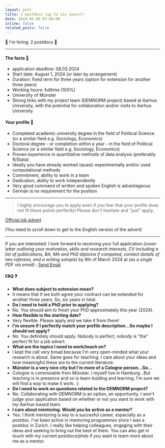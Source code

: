 ```yaml
---
layout: post
title: 2 postdocs (up to six years)! 
date: 2024-02-09 07:00:00
inline: false
related_posts: false
---
```


 :rotating_light: I'm hiring: 2 postdocs :rotating_light: 

---

 

#### The facts :hammer: 

<ul>
    <li>application deadline: 08.03.2024</li>
    <li>Start date: August 1, 2024 (or later by arrangement)</li>
    <li>Duration: fixed term for three years (option for extension for another three years)</li>
    <li>Working hours: fulltime (100%)</li>
    <li>University of Münster</li>
    <li>Strong links with my project team (DEMNORM project) based at Aarhus University, with the potential for collaboration and/or visits to Aarhus University</li>
</ul>

#### Your profile :pushpin:

<ul>
    <li>Completed academic university degree in the field of Political Science (or a similar field e.g. Sociology,  Economics)</li>
    <li>Doctoral degree - or completion within a year - in the field of Political Science (or a similar field e.g.  Sociology, Economics)</li>
    <li>Proven experience in quantitative methods of data analysis (preferably R/Stata)</li>
    <li>Ideally you have already worked (quasi)-experimentally and/or used computational methods</li>
    <li>Commitment, ability to work in a team</li>
    <li>Dedication, ability to work independently</li>
    <li>Very good command of written and spoken English is advantageous</li>
    <li>German is no requirement for the position</li>
</ul>

---

> I highly encourage you to apply even if you fear that your profile does not fit these points perfectly! Please don't hesitate and "just" apply.  
> 

<div class="center-justified"><p>
<a href="https://www.uni-muenster.de/Rektorat/Stellen/ausschreibungen/st_20240802_sk5.html">Official job advert</a></p>
</div>
(You need to scroll down to get to the English version of the advert)

--- 
If you are interested: I look forward to receiving your full application _(cover letter outlining your motivation, skills and research interests, CV including a list of publications, BA, MA and PhD diploma if competed, contact details of two referees, and a writing sample)_ by 8th of March 2024 at _(as a single PDF via email)_ : <a href = "mailto: dan.bischof@uni-muenster.de">Send Email</a>


#### FAQ :question: 

<ul>
    <li> <b> What does subject to extension mean? </b> </li>
    <li> It means that if we both agree your contract can be extended for another three years. So, six years in total. </li>
    <li> <b> Do I need to hold a PhD prior to applying? </b> </li>
    <li> No. You should aim to finish your PhD approximately this year (2024). </li>
    <li> <b> How flexible is the starting date? </b> </li>
    <li> Very flexible. Please apply and we take it from there! </li>
    <li> <b> I'm unsure if I perfectly match your profile description...So maybe I should not apply? </b> </li>
    <li> No. You definitely should apply. Nobody is perfect, nobody is "the" perfect fit for a job advert. </li>
    <li> <b> What are the topics I need to work/teach on? </b> </li>
    <li> I kept the call very broad because I'm very open-minded what your research is about. Same goes for teaching. I care about your ideas and how meaningful these are to the current literature. </li>
    <li> <b> Münster is a very nice city but I'm more of a Cologne person...So... </b> </li>
    <li> Cologne is commutable from Münster. I myself live in Hamburg...But teaching is in presence and so is team-bulding and learning. I'm sure we will find a way to make it work. :) </li>
    <li> <b> Do I need to work on questions related to the DEMNORM project? </b> </li>
    <li> No. Collaborating with DEMNORM is an option, an opportunity. I won't judge your application based on whether or not you want to work with my Aarhus-based team. </li>
    <li> <b> I care about mentoring. Would you be active as a mentor? </b> </li>
    <li> Yes. I think mentoring is key to a succesful career, especially as a postdoc. I've been active in mentoring programmes since I was a postdoc in Zurich. I really like helping colleagues, engaging with their ideas and seeking to bring out the best of them. You can also get in touch with my current postdocs/phds if you want to learn more about me as a mentor. </li>
</ul>


